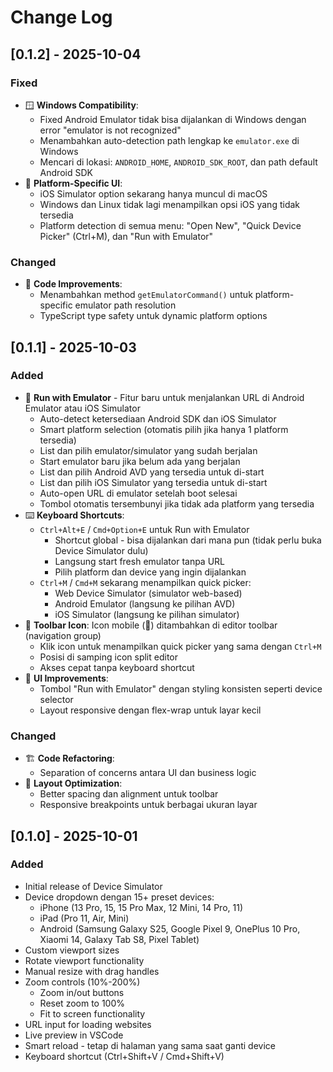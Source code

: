 # Change Log

## [0.1.2] - 2025-10-04

### Fixed
- 🪟 **Windows Compatibility**:
  - Fixed Android Emulator tidak bisa dijalankan di Windows dengan error "emulator is not recognized"
  - Menambahkan auto-detection path lengkap ke `emulator.exe` di Windows
  - Mencari di lokasi: `ANDROID_HOME`, `ANDROID_SDK_ROOT`, dan path default Android SDK
- 🍎 **Platform-Specific UI**:
  - iOS Simulator option sekarang hanya muncul di macOS
  - Windows dan Linux tidak lagi menampilkan opsi iOS yang tidak tersedia
  - Platform detection di semua menu: "Open New", "Quick Device Picker" (Ctrl+M), dan "Run with Emulator"

### Changed
- 🔧 **Code Improvements**:
  - Menambahkan method `getEmulatorCommand()` untuk platform-specific emulator path resolution
  - TypeScript type safety untuk dynamic platform options

## [0.1.1] - 2025-10-03

### Added
- 📱 **Run with Emulator** - Fitur baru untuk menjalankan URL di Android Emulator atau iOS Simulator
  - Auto-detect ketersediaan Android SDK dan iOS Simulator
  - Smart platform selection (otomatis pilih jika hanya 1 platform tersedia)
  - List dan pilih emulator/simulator yang sudah berjalan
  - Start emulator baru jika belum ada yang berjalan
  - List dan pilih Android AVD yang tersedia untuk di-start
  - List dan pilih iOS Simulator yang tersedia untuk di-start
  - Auto-open URL di emulator setelah boot selesai
  - Tombol otomatis tersembunyi jika tidak ada platform yang tersedia
- ⌨️ **Keyboard Shortcuts**:
  - `Ctrl+Alt+E` / `Cmd+Option+E` untuk Run with Emulator
    - Shortcut global - bisa dijalankan dari mana pun (tidak perlu buka Device Simulator dulu)
    - Langsung start fresh emulator tanpa URL
    - Pilih platform dan device yang ingin dijalankan
  - `Ctrl+M` / `Cmd+M` sekarang menampilkan quick picker:
    - Web Device Simulator (simulator web-based)
    - Android Emulator (langsung ke pilihan AVD)
    - iOS Simulator (langsung ke pilihan simulator)
- 🎯 **Toolbar Icon**: Icon mobile (📱) ditambahkan di editor toolbar (navigation group)
  - Klik icon untuk menampilkan quick picker yang sama dengan `Ctrl+M`
  - Posisi di samping icon split editor
  - Akses cepat tanpa keyboard shortcut
- 🎨 **UI Improvements**:
  - Tombol "Run with Emulator" dengan styling konsisten seperti device selector
  - Layout responsive dengan flex-wrap untuk layar kecil

### Changed
- 🏗️ **Code Refactoring**:
  - Separation of concerns antara UI dan business logic
- 📐 **Layout Optimization**:
  - Better spacing dan alignment untuk toolbar
  - Responsive breakpoints untuk berbagai ukuran layar

## [0.1.0] - 2025-10-01

### Added
- Initial release of Device Simulator
- Device dropdown dengan 15+ preset devices:
  - iPhone (13 Pro, 15, 15 Pro Max, 12 Mini, 14 Pro, 11)
  - iPad (Pro 11, Air, Mini)
  - Android (Samsung Galaxy S25, Google Pixel 9, OnePlus 10 Pro, Xiaomi 14, Galaxy Tab S8, Pixel Tablet)
- Custom viewport sizes
- Rotate viewport functionality
- Manual resize with drag handles
- Zoom controls (10%-200%)
  - Zoom in/out buttons
  - Reset zoom to 100%
  - Fit to screen functionality
- URL input for loading websites
- Live preview in VSCode
- Smart reload - tetap di halaman yang sama saat ganti device
- Keyboard shortcut (Ctrl+Shift+V / Cmd+Shift+V)
